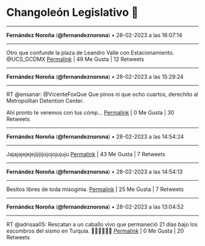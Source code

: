 # Changoleón Legislativo 🙈
*****
**Fernández Noroña** (**@fernandeznorona**) • 28-02-2023 a las 16:07:14
*****
Otro que confunde la plaza de Leandro Valle con Estacionamiento. ⁦@UCS_GCDMX⁩
[Permalink](https://twitter.com/fernandeznorona/status/1630721317149491201) | 49 Me Gusta | 12 Retweets
*****
**Fernández Noroña** (**@fernandeznorona**) • 28-02-2023 a las 15:29:24
*****
RT @ensanar: @VicenteFoxQue Que pinos ni que ocho cuartos, derechito al 
Metropolitan Detention Center.


Ahí pronto te veremos con tus cómp…
[Permalink](https://twitter.com/fernandeznorona/status/1630711796838400000) | 0 Me Gusta | 30 Retweets
*****
**Fernández Noroña** (**@fernandeznorona**) • 28-02-2023 a las 14:54:24
*****
Jajajajejejejijijijojojojujuju
[Permalink](https://twitter.com/fernandeznorona/status/1630702989739425792) | 43 Me Gusta | 7 Retweets
*****
**Fernández Noroña** (**@fernandeznorona**) • 28-02-2023 a las 14:54:13
*****
Besitos libres de toda misoginia.
[Permalink](https://twitter.com/fernandeznorona/status/1630702944055091200) | 25 Me Gusta | 7 Retweets
*****
**Fernández Noroña** (**@fernandeznorona**) • 28-02-2023 a las 13:04:52
*****
RT @adrisaa05: Rescatan a un caballo vivo que permaneció 21 días bajo los escombros del sismo en Turquía. 👏👏👏👏👏👏
[Permalink](https://twitter.com/fernandeznorona/status/1630675425721548804) | 0 Me Gusta | 20 Retweets